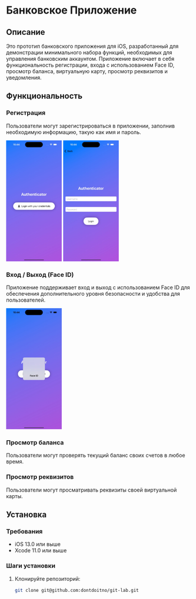 # Банковское Приложение

## Описание

Это прототип банковского приложения для iOS, разработанный для демонстрации минимального набора функций, необходимых для управления банковским аккаунтом. Приложение включает в себя функциональность регистрации, входа с использованием Face ID, просмотр баланса, виртуальную карту, просмотр реквизитов и уведомления.

## Функциональность

### Регистрация

Пользователи могут зарегистрироваться в приложении, заполнив необходимую информацию, такую как имя и пароль. 
<p>
<img src="https://github.com/dontdoitno/IOS-banking-mobile-app/blob/main/screens/photo_3_2024-06-01_16-49-42.jpg" width=30% height=30%>
<img src="https://github.com/dontdoitno/IOS-banking-mobile-app/blob/main/screens/photo_1_2024-06-01_16-49-42.jpg" width=30% height=30%>
</p>

### Вход / Выход (Face ID)

Приложение поддерживает вход и выход с использованием Face ID для обеспечения дополнительного уровня безопасности и удобства для пользователей.
<p><img src="https://github.com/dontdoitno/IOS-banking-mobile-app/blob/main/screens/photo_5_2024-06-01_16-49-42.jpg" width=30% height=30%></p>

### Просмотр баланса

Пользователи могут проверять текущий баланс своих счетов в любое время.

### Просмотр реквизитов

Пользователи могут просматривать реквизиты своей виртуальной карты.


## Установка

### Требования

- iOS 13.0 или выше
- Xcode 11.0 или выше

### Шаги установки

1. Клонируйте репозиторий:

   ```sh
   git clone git@github.com:dontdoitno/git-lab.git
